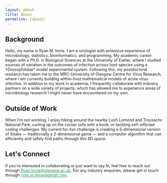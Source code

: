 ```yaml
---
layout: about
title: About
permalink: /about/
---
```


## Background

<div style="font-size: 0.9em;">Hello, my name is Ryan M. Imrie. I am a virologist with extensive experience of microbiology, statistics, bioinformatics, and programming. My academic career began with a Ph.D. in Biological Sciences at the University of Exeter, where I studied sources of variation in the outcomes of infection across host species using a *Drosophilidae* model experimental system. Following this, my postdoctoral research has taken me to the MRC-University of Glasgow Centre for Virus Research, where I am currently building within-host mathematical models of acute virus infection. In addition to my work in academia, I frequently collaborate with industry partners on a wide variety of projects, which has allowed me to experience areas of microbiology research I might never have encountered on my own.</div>

## Outside of Work

<div style="font-size: 0.9em;">When I'm not working, I enjoy hiking around the nearby Loch Lomond and Trossachs National Park, curling up on the corner sofa with a book, or tackling self-inflicted coding challenges. My current for-fun challenge is creating a 6-dimensional version of Snake — traditionally a 2-dimensional game — and a computer algorithm that can efficiently and safely find paths through this 6D space.</div>

## Let's Connect

<div style="font-size: 0.9em;">If you're interested in collaborating or just want to say hi, feel free to reach out through <a href="mailto:Ryan.Imrie@glasgow.ac.uk" style="color: #159957;">Ryan.Imrie@glasgow.ac.uk</a>. For any industry enquiries, please get in touch through <a href="mailto:ryan.m.imrie@gmail.com" style="color: #159957;">ryan.m.imrie@gmail.com</a>.</div>
